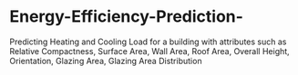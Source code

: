 # Energy-Efficiency-Prediction-
Predicting Heating and Cooling Load for a building with attributes such as Relative Compactness, Surface Area, Wall Area, Roof Area, Overall Height, Orientation, Glazing Area, Glazing Area Distribution
